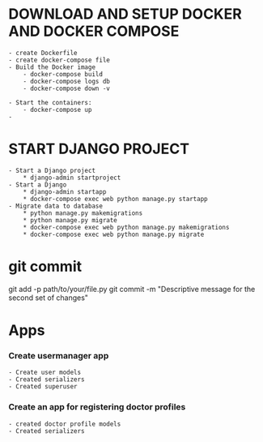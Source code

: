 # DOWNLOAD AND SETUP DOCKER AND DOCKER COMPOSE
    - create Dockerfile
    - create docker-compose file
    - Build the Docker image
        - docker-compose build
        - docker-compose logs db
        - docker-compose down -v

    - Start the containers:
        - docker-compose up
    -

# START DJANGO PROJECT
    - Start a Django project
        * django-admin startproject
    - Start a Django
        * django-admin startapp
        * docker-compose exec web python manage.py startapp
    - Migrate data to database
        * python manage.py makemigrations
        * python manage.py migrate
        * docker-compose exec web python manage.py makemigrations
        * docker-compose exec web python manage.py migrate

# git commit
git add -p path/to/your/file.py
git commit -m "Descriptive message for the second set of changes"

# Apps
### Create usermanager app
    - Create user models
    - Created serializers
    - Created superuser

### Create an app for registering doctor profiles
    - created doctor profile models
    - Created serializers
